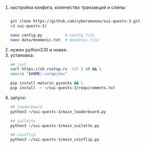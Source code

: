 1. настройка конфига, количество транзакций и слипы:
    ```bash
   
    git clone https://github.com/cyberomanov/sui-quests-3.git
   cd sui-quests-3/
   
   nano config.py          # config file
   nano data/mnemonic.txt  # mnemonic file
    ```
3. нужен python3.10 и новее.
4. установка:
    ```bash
    ## rust
    curl https://sh.rustup.rs -sSf | sh && \
    source "$HOME/.cargo/env"
   
    pip install maturin pysocks && \
    pip install -r ~/sui-quests-3/requirements.txt
    ```
5. запуск: 
    ```bash
    ## leaderboard
    python3 ~/sui-quests-3/main_leaderboard.py
   
    ## suilette
    python3 ~/sui-quests-3/main_suilette.py
   
    ## coinflip
    python3 ~/sui-quests-3/main_coinflip.py
    ```